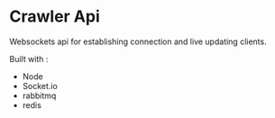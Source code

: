 # Crawler Api

Websockets api for establishing connection and live updating clients.

Built with :

* Node
* Socket.io
* rabbitmq
* redis
